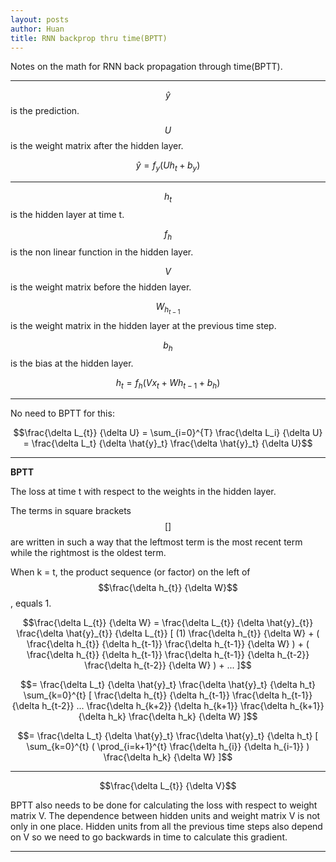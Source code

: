 ```yaml
---
layout: posts
author: Huan
title: RNN backprop thru time(BPTT)
---
```


Notes on the math for RNN back propagation through time(BPTT).

---

$$\hat{y}$$  is the prediction.

$$U$$ is the weight matrix after the hidden layer.

$$\hat{y} = f_y (U h_t + b_y)$$

---

$$h_{t}$$ is the hidden layer at time t.

$$f_{h}$$ is the non linear function in the hidden layer.

$$V$$ is the weight matrix before the hidden layer.

$$W_{h_{t-1}}$$ is the weight matrix in the hidden layer at the previous time
step.

$$b_{h}$$ is the bias at the hidden layer.

$$h_{t} = f_{h} (Vx_t + Wh_{t-1} + b_{h})$$

---

No need to BPTT for this:

$$\frac{\delta L_{t}} {\delta U} =
\sum_{i=0}^{T} \frac{\delta L_i} {\delta U} =
\frac{\delta L_t} {\delta \hat{y}_t}
\frac{\delta \hat{y}_t} {\delta U}$$

---

**BPTT**

The loss at time t with respect to the weights in the hidden layer.

The terms in square brackets $$[]$$ are written in such a way that the leftmost
term is the most recent term while the rightmost is the oldest term.

When k = t, the product sequence (or factor) on the left of
$$\frac{\delta h_{t}} {\delta W}$$, equals 1.

$$\frac{\delta L_{t}} {\delta W} =
\frac{\delta L_{t}} {\delta \hat{y}_{t}}
\frac{\delta \hat{y}_{t}} {\delta L_{t}}
[
(1)
\frac{\delta h_{t}} {\delta W} +
(
\frac{\delta h_{t}} {\delta h_{t-1}}
\frac{\delta h_{t-1}} {\delta W} ) +
(
\frac{\delta h_{t}} {\delta h_{t-1}}
\frac{\delta h_{t-1}} {\delta h_{t-2}}
\frac{\delta h_{t-2}} {\delta W}
) + ...
]$$

$$=
\frac{\delta L_t} {\delta \hat{y}_t}
\frac{\delta \hat{y}_t} {\delta h_t}
\sum_{k=0}^{t}
[
\frac{\delta h_{t}} {\delta h_{t-1}}  
\frac{\delta h_{t-1}} {\delta h_{t-2}} ...
\frac{\delta h_{k+2}} {\delta h_{k+1}}
\frac{\delta h_{k+1}} {\delta h_k}
\frac{\delta h_k} {\delta W}
]$$

$$=
\frac{\delta L_t} {\delta \hat{y}_t}
\frac{\delta \hat{y}_t} {\delta h_t}
[ \sum_{k=0}^{t}
( \prod_{i=k+1}^{t}
\frac{\delta h_{i}} {\delta h_{i-1}} )
\frac{\delta h_k} {\delta W} ]$$

---

$$\frac{\delta L_{t}} {\delta V}$$

BPTT also needs to be done for calculating the loss with respect to weight matrix V.
The dependence between hidden units and weight matrix V is  not only in one place.
Hidden units from all the previous time steps also depend on V so we need to go
backwards in time to calculate this gradient.

---

<br>
